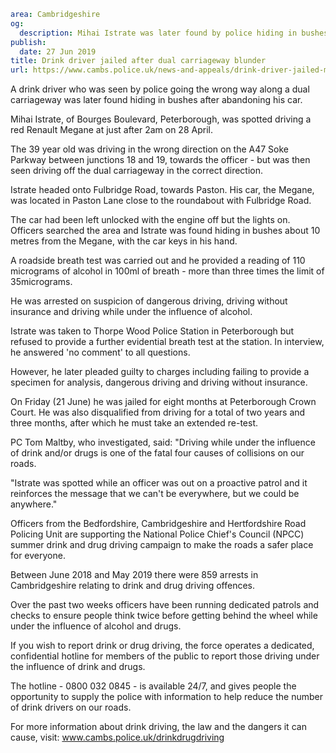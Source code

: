 ```yaml
area: Cambridgeshire
og:
  description: Mihai Istrate was later found by police hiding in bushes after abandoning his car
publish:
  date: 27 Jun 2019
title: Drink driver jailed after dual carriageway blunder
url: https://www.cambs.police.uk/news-and-appeals/drink-driver-jailed-mihai-istrate-peterborough
```

A drink driver who was seen by police going the wrong way along a dual carriageway was later found hiding in bushes after abandoning his car.

Mihai Istrate, of Bourges Boulevard, Peterborough, was spotted driving a red Renault Megane at just after 2am on 28 April.

The 39 year old was driving in the wrong direction on the A47 Soke Parkway between junctions 18 and 19, towards the officer - but was then seen driving off the dual carriageway in the correct direction.

Istrate headed onto Fulbridge Road, towards Paston. His car, the Megane, was located in Paston Lane close to the roundabout with Fulbridge Road.

The car had been left unlocked with the engine off but the lights on. Officers searched the area and Istrate was found hiding in bushes about 10 metres from the Megane, with the car keys in his hand.

A roadside breath test was carried out and he provided a reading of 110 micrograms of alcohol in 100ml of breath - more than three times the limit of 35micrograms.

He was arrested on suspicion of dangerous driving, driving without insurance and driving while under the influence of alcohol.

Istrate was taken to Thorpe Wood Police Station in Peterborough but refused to provide a further evidential breath test at the station. In interview, he answered 'no comment' to all questions.

However, he later pleaded guilty to charges including failing to provide a specimen for analysis, dangerous driving and driving without insurance.

On Friday (21 June) he was jailed for eight months at Peterborough Crown Court. He was also disqualified from driving for a total of two years and three months, after which he must take an extended re-test.

PC Tom Maltby, who investigated, said: "Driving while under the influence of drink and/or drugs is one of the fatal four causes of collisions on our roads.

"Istrate was spotted while an officer was out on a proactive patrol and it reinforces the message that we can't be everywhere, but we could be anywhere."

Officers from the Bedfordshire, Cambridgeshire and Hertfordshire Road Policing Unit are supporting the National Police Chief's Council (NPCC) summer drink and drug driving campaign to make the roads a safer place for everyone.

Between June 2018 and May 2019 there were 859 arrests in Cambridgeshire relating to drink and drug driving offences.

Over the past two weeks officers have been running dedicated patrols and checks to ensure people think twice before getting behind the wheel while under the influence of alcohol and drugs.

If you wish to report drink or drug driving, the force operates a dedicated, confidential hotline for members of the public to report those driving under the influence of drink and drugs.

The hotline - 0800 032 0845 - is available 24/7, and gives people the opportunity to supply the police with information to help reduce the number of drink drivers on our roads.

For more information about drink driving, the law and the dangers it can cause, visit: www.cambs.police.uk/drinkdrugdriving
